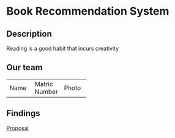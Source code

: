 # Book Recommendation System 

## Description 
Reading is a good habit that incurs creativity 

## Our team 
<table>
  <tr>
    <td width= "50px">Name</td>
    <td width= "50px">Matric Number</td>
    <td width= "50px">Photo</td>
  </tr>
</table>

## Findings 
<a href="https://github.com/jjn7702/SECJ1023-PT2/tree/main/Submission/sec08_23242/Bookworm/Proposal"> Proposal </a>
